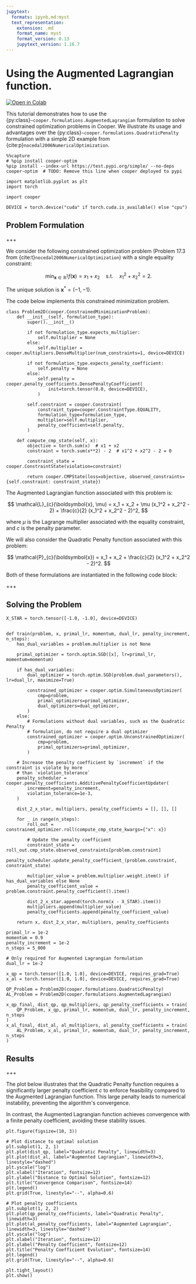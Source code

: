 ```yaml
---
jupytext:
  formats: ipynb,md:myst
  text_representation:
    extension: .md
    format_name: myst
    format_version: 0.13
    jupytext_version: 1.16.7
---
```


# Using the Augmented Lagrangian function.

[![Open in Colab](https://colab.research.google.com/assets/colab-badge.svg)](https://colab.research.google.com/github/cooper-org/cooper/blob/master/docs/source/notebooks/plot_augmented_lagrangian.ipynb)



This tutorial demonstrates how to use the {py:class}`~cooper.formulations.AugmentedLagrangian` formulation to solve constrained optimization problems in Cooper. We illustrate its usage and advantages over the {py:class}`~cooper.formulations.QuadraticPenalty` formulation with a simple 2D example from {cite:p}`nocedal2006NumericalOptimization`.

```{code-cell} ipython3
%%capture
# %pip install cooper-optim
%pip install --index-url https://test.pypi.org/simple/ --no-deps cooper-optim  # TODO: Remove this line when cooper deployed to pypi
```

```{code-cell} ipython3
import matplotlib.pyplot as plt
import torch

import cooper

DEVICE = torch.device("cuda" if torch.cuda.is_available() else "cpu")
```

## Problem Formulation

+++

We consider the following constrained optimization problem (Problem 17.3 from {cite:t}`nocedal2006NumericalOptimization`) with a single equality constraint:

$$
\min_{\boldsymbol{x} \in \mathbb{R}^2} f(\boldsymbol{x}) = x_1 + x_2 \quad \text{s.t.} \quad x_1^2 + x_2^2 = 2.
$$

The unique solution is $\boldsymbol{x}^* = (-1, -1)$.

The code below implements this constrained minimization problem.

```{code-cell} ipython3
class Problem2D(cooper.ConstrainedMinimizationProblem):
    def __init__(self, formulation_type):
        super().__init__()

        if not formulation_type.expects_multiplier:
            self.multiplier = None
        else:
            self.multiplier = cooper.multipliers.DenseMultiplier(num_constraints=1, device=DEVICE)

        if not formulation_type.expects_penalty_coefficient:
            self.penalty = None
        else:
            self.penalty = cooper.penalty_coefficients.DensePenaltyCoefficient(
                init=torch.tensor(0.0, device=DEVICE),
            )

        self.constraint = cooper.Constraint(
            constraint_type=cooper.ConstraintType.EQUALITY,
            formulation_type=formulation_type,
            multiplier=self.multiplier,
            penalty_coefficient=self.penalty,
        )

    def compute_cmp_state(self, x):
        objective = torch.sum(x)  # x1 + x2
        constraint = torch.sum(x**2) - 2  # x1^2 + x2^2 - 2 = 0

        constraint_state = cooper.ConstraintState(violation=constraint)

        return cooper.CMPState(loss=objective, observed_constraints={self.constraint: constraint_state})
```

The Augmented Lagrangian function associated with this problem is:

$$
\mathcal{L}_{c}(\boldsymbol{x}, \mu) = x_1 + x_2 + \mu (x_1^2 + x_2^2 - 2) + \frac{c}{2} (x_1^2 + x_2^2 - 2)^2,
$$

where $\mu$ is the Lagrange multiplier associated with the equality constraint, and $c$ is the penalty parameter.

We will also consider the Quadratic Penalty function associated with this problem:

$$
\mathcal{P}_{c}(\boldsymbol{x}) = x_1 + x_2 + \frac{c}{2} (x_1^2 + x_2^2 - 2)^2.
$$

Both of these formulations are instantiated in the following code block:

+++

## Solving the Problem

```{code-cell} ipython3
X_STAR = torch.tensor([-1.0, -1.0], device=DEVICE)


def train(problem, x, primal_lr, momentum, dual_lr, penalty_increment, n_steps):
    has_dual_variables = problem.multiplier is not None

    primal_optimizer = torch.optim.SGD([x], lr=primal_lr, momentum=momentum)

    if has_dual_variables:
        dual_optimizer = torch.optim.SGD(problem.dual_parameters(), lr=dual_lr, maximize=True)

        constrained_optimizer = cooper.optim.SimultaneousOptimizer(
            cmp=problem,
            primal_optimizers=primal_optimizer,
            dual_optimizers=dual_optimizer,
        )
    else:
        # Formulations without dual variables, such as the Quadratic Penalty
        # formulation, do not require a dual optimizer
        constrained_optimizer = cooper.optim.UnconstrainedOptimizer(
            cmp=problem,
            primal_optimizers=primal_optimizer,
        )

    # Increase the penalty coefficient by `increment` if the constraint is violate by more
    # than `violation_tolerance`
    penalty_scheduler = cooper.penalty_coefficients.AdditivePenaltyCoefficientUpdater(
        increment=penalty_increment,
        violation_tolerance=1e-3,
    )

    dist_2_x_star, multipliers, penalty_coefficients = [], [], []

    for _ in range(n_steps):
        roll_out = constrained_optimizer.roll(compute_cmp_state_kwargs={"x": x})

        # Update the penalty coefficient
        constraint_state = roll_out.cmp_state.observed_constraints[problem.constraint]
        penalty_scheduler.update_penalty_coefficient_(problem.constraint, constraint_state)

        multiplier_value = problem.multiplier.weight.item() if has_dual_variables else None
        penalty_coefficient_value = problem.constraint.penalty_coefficient().item()

        dist_2_x_star.append(torch.norm(x - X_STAR).item())
        multipliers.append(multiplier_value)
        penalty_coefficients.append(penalty_coefficient_value)

    return x, dist_2_x_star, multipliers, penalty_coefficients
```

```{code-cell} ipython3
primal_lr = 1e-2
momentum = 0.9
penalty_increment = 1e-2
n_steps = 5_000

# Only required for Augmented Lagrangian formulation
dual_lr = 1e-2

x_qp = torch.tensor([1.0, 1.0], device=DEVICE, requires_grad=True)
x_al = torch.tensor([1.0, 1.0], device=DEVICE, requires_grad=True)

QP_Problem = Problem2D(cooper.formulations.QuadraticPenalty)
AL_Problem = Problem2D(cooper.formulations.AugmentedLagrangian)

x_qp_final, dist_qp, qp_multipliers, qp_penalty_coefficients = train(
    QP_Problem, x_qp, primal_lr, momentum, dual_lr, penalty_increment, n_steps
)
x_al_final, dist_al, al_multipliers, al_penalty_coefficients = train(
    AL_Problem, x_al, primal_lr, momentum, dual_lr, penalty_increment, n_steps
)
```

## Results

+++

The plot below illustrates that the Quadratic Penalty function requires a significantly larger penalty coefficient $c$ to enforce feasibility compared to the Augmented Lagrangian function. This large penalty leads to numerical instability, preventing the algorithm's convergence.

In contrast, the Augmented Lagrangian function achieves convergence with a finite penalty coefficient, avoiding these stability issues.

```{code-cell} ipython3
plt.figure(figsize=(10, 3))

# Plot distance to optimal solution
plt.subplot(1, 2, 1)
plt.plot(dist_qp, label="Quadratic Penalty", linewidth=3)
plt.plot(dist_al, label="Augmented Lagrangian", linewidth=3, linestyle="dashed")
plt.yscale("log")
plt.xlabel("Iteration", fontsize=12)
plt.ylabel("Distance to Optimal Solution", fontsize=12)
plt.title("Convergence Comparison", fontsize=14)
plt.legend()
plt.grid(True, linestyle="--", alpha=0.6)

# Plot penalty coefficients
plt.subplot(1, 2, 2)
plt.plot(qp_penalty_coefficients, label="Quadratic Penalty", linewidth=3)
plt.plot(al_penalty_coefficients, label="Augmented Lagrangian", linewidth=3, linestyle="dashed")
plt.yscale("log")
plt.xlabel("Iteration", fontsize=12)
plt.ylabel("Penalty Coefficient", fontsize=12)
plt.title("Penalty Coefficient Evolution", fontsize=14)
plt.legend()
plt.grid(True, linestyle="--", alpha=0.6)

plt.tight_layout()
plt.show()
```
